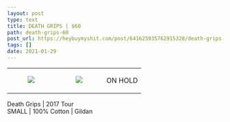 ```yaml
---
layout: post
type: text
title: DEATH GRIPS | $60
path: death-grips-60
post_url: https://heybuymyshit.com/post/641625935762915328/death-grips-60
tags: []
date: 2021-01-29
---
```




<table style="width:100%;"><tr><td style="vertical-align:top;">
      <figure class="tmblr-full" data-orig-height="2048" data-orig-width="1365" data-orig-src="https://concertshirts.netlify.app/shirts/0584/0584-01.jpg"><img src="https://64.media.tumblr.com/8e65d7cb2d54d6d6a51d97249b4cf212/21e0847cedfb246b-81/s540x810/318958b70882c40212268664108867cb641c1d58.jpg" data-orig-height="2048" data-orig-width="1365" data-orig-src="https://concertshirts.netlify.app/shirts/0584/0584-01.jpg"/></figure></td>
    <td style="vertical-align:top;">
      <figure class="tmblr-full" data-orig-height="2048" data-orig-width="1365" data-orig-src="https://concertshirts.netlify.app/shirts/0584/0584-02.jpg"><img src="https://64.media.tumblr.com/a635344286eaaa85882f4ed971a22b34/21e0847cedfb246b-5c/s540x810/3695cbbe5a86d885d32b1430317b82c4df7ccee3.jpg" data-orig-height="2048" data-orig-width="1365" data-orig-src="https://concertshirts.netlify.app/shirts/0584/0584-02.jpg"/></figure></td><td class="sold-overlay"><p class="sold-text">ON HOLD</p></td>
  </tr></table><p>
  Death Grips | 2017 Tour<br/>SMALL | 100% Cotton | Gildan
</p>
